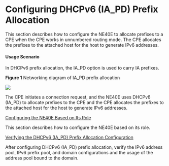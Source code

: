 Configuring DHCPv6 (IA\_PD) Prefix Allocation
=============================================

This section describes how to configure the NE40E to allocate prefixes to a CPE when the CPE works in unnumbered routing mode. The CPE allocates the prefixes to the attached host for the host to generate IPv6 addresses.

#### Usage Scenario

In DHCPv6 prefix allocation, the IA\_PD option is used to carry IA prefixes.

**Figure 1** Networking diagram of IA\_PD prefix allocation

  
![](figure/en-us_image_0257545108.png)  


The CPE initiates a connection request, and the NE40E uses DHCPv6 (IA\_PD) to allocate prefixes to the CPE and the CPE allocates the prefixes to the attached host for the host to generate IPv6 addresses.


[Configuring the NE40E Based on Its Role](../../../../software/nev8r10_vrpv8r16/user/ne/dc_ne_ipv6_address_cfg_0073.html)

This section describes how to configure the NE40E based on its role.

[Verifying the DHCPv6 (IA\_PD) Prefix Allocation Configuration](../../../../software/nev8r10_vrpv8r16/user/ne/dc_ne_ipv6_address_cfg_0042.html)

After configuring DHCPv6 (IA\_PD) prefix allocation, verify the IPv6 address pool, IPv6 prefix pool, and domain configurations and the usage of the address pool bound to the domain.